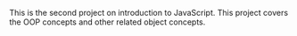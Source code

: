 This is the second project on introduction to JavaScript.
This project covers the OOP concepts and other related object concepts.
